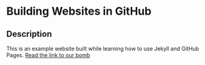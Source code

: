 # Building Websites in GitHub
## Description
This is an example website built while learning how to use Jekyll and GitHub Pages.
[Read the link to our bomb](about.md) 
